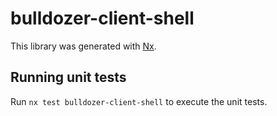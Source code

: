 # bulldozer-client-shell

This library was generated with [Nx](https://nx.dev).

## Running unit tests

Run `nx test bulldozer-client-shell` to execute the unit tests.
